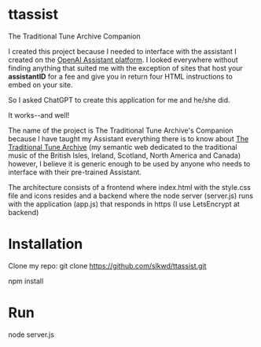 # ttassist
 The Traditional Tune Archive Companion
 
 I created this project because I needed to interface with the assistant I created on the [OpenAI Assistant platform](https://platform.openai.com/assistants).
 I looked everywhere without finding anything that suited me with the exception of sites that host your **assistantID** for a fee and give you in return four HTML instructions to embed on your site.

 So I asked ChatGPT to create this application for me and he/she did.

 It works--and well!

 The name of the project is The Traditional Tune Archive's Companion because I have taught my Assistant everything there is to know about [The Traditional Tune Archive](https://tunearch.org) (my semantic web dedicated to the traditional music of the British Isles, Ireland, Scotland, North America and Canada) however, I believe it is generic enough to be used by anyone who needs to interface with their pre-trained Assistant.
 
 The architecture consists of a frontend where index.html with the style.css file and icons resides and a backend where the node server (server.js) runs with the application (app.js) that responds in https (I use LetsEncrypt at backend)
 
 
 # Installation
 
  Clone my repo: git clone https://github.com/slkwd/ttassist.git
  
  npm install
  
 # Run
  
  node server.js
  
  